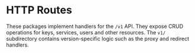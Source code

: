 # HTTP Routes

These packages implement handlers for the `/v1` API. They expose CRUD
operations for keys, services, users and other resources. The `v1/`
subdirectory contains version-specific logic such as the proxy and
redirect handlers.
